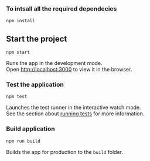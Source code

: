 ### To intsall all the required dependecies

```
npm install
```

## Start the project

```
npm start
```

Runs the app in the development mode.<br>
Open [http://localhost:3000](http://localhost:3000) to view it in the browser.

### Test the application

```
npm test
```

Launches the test runner in the interactive watch mode.<br>
See the section about [running tests](https://facebook.github.io/create-react-app/docs/running-tests) for more information.

### Build application

```
npm run build
```

Builds the app for production to the `build` folder.<br>
